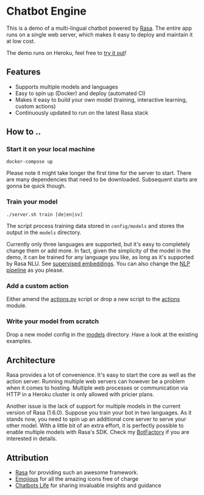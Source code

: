 # Chatbot Engine

This is a demo of a multi-lingual chatbot powered by [Rasa](https://rasa.com/). 
The entire app runs on a single web server, which makes it easy to deploy and maintain it at low cost.

The demo runs on Heroku, feel free to [try it out](https://chatbot-engine-web.herokuapp.com/)!

## Features
- Supports multiple models and languages
- Easy to spin up (Docker) and deploy (automated CI)  
- Makes it easy to build your own model (training, interactive learning, custom actions)
- Continuously updated to run on the latest Rasa stack 

## How to ..

### Start it on your local machine
`docker-compose up`

Please note it might take longer the first time for the server to start. There are many dependencies that need to be downloaded. Subsequent starts are gonna be quick though.

### Train your model
`./server.sh train [de|en|sv]`

The script process training data stored in `config/models` and stores the output in the `models` directory.

Currently only three languages are supported, but it's easy to completely change them or add more.
In fact, given the simplicity of the model in the demo, it can be trained for any language you like, as long as it's supported by Rasa NLU. See [supervised embeddings](https://rasa.com/docs/rasa/nlu/choosing-a-pipeline/#supervised-embeddings).
You can also change the [NLP pipeline](https://rasa.com/docs/rasa/nlu/choosing-a-pipeline) as you please.

### Add a custom action
Either amend the [actions.py](examples/rasa_demo/actions/actions.py) script or drop a new script to the [actions](examples/rasa_demo/actions) module.

### Write your model from scratch
Drop a new model config in the [models](examples/rasa_demo/config/models) directory. Have a look at the existing examples.

## Architecture

Rasa provides a lot of convenience. It's easy to start the core as well as the action server. Running multiple web servers can however be a problem when it comes to hosting.
Multiple web processes or communication via HTTP in a Heroku cluster is only allowed with pricier plans.

Another issue is the lack of support for multiple models in the current version of Rasa (1.6.0). Suppose you train your bot in two languages. As it stands now, you need to spin up an additional core server to serve your other model.
With a little bit of an extra effort, it is perfectly possible to enable multiple models with Rasa's SDK. Check my [BotFactory](utils/bot_factory.py) if you are interested in details.

## Attribution
- [Rasa](https://rasa.com) for providing such an awesome framework.
- [Emojious](https://www.iconfinder.com/iconsets/flags-37?utm_source=sharing-feature&utm_medium=social&utm_campaign=sharing-feature&utm_content=link) for all the amazing icons free of charge
- [Chatbots Life](https://chatbotslife.com/) for sharing invaluable insights and guidance